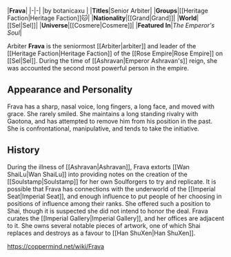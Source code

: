 |**Frava**|
|-|-|
|by  botanicaxu |
|**Titles**|Senior Arbiter|
|**Groups**|[[Heritage Faction\|Heritage Faction]]🐱︎|
|**Nationality**|[[Grand\|Grand]]|
|**World**|[[Sel\|Sel]]|
|**Universe**|[[Cosmere\|Cosmere]]|
|**Featured In**|*The Emperor's Soul*|

Arbiter **Frava** is the seniormost [[Arbiter\|arbiter]] and leader of the [[Heritage Faction\|Heritage Faction]] of the [[Rose Empire\|Rose Empire]] on [[Sel\|Sel]]. During the time of [[Ashravan\|Emperor Ashravan's]] reign, she was accounted the second most powerful person in the empire.

## Appearance and Personality
Frava has a sharp, nasal voice, long fingers, a long face, and moved with grace. She rarely smiled. She maintains a long standing rivalry with Gaotona, and has attempted to remove him from his position in the past. She is confrontational, manipulative, and tends to take the initiative.

## History
During the illness of [[Ashravan\|Ashravan]], Frava extorts [[Wan ShaiLu\|Wan ShaiLu]] into providing notes on the creation of the [[Soulstamp\|Soulstamp]] for her own Soulforgers to try and replicate. It is possible that Frava has connections with the underworld of the [[Imperial Seat\|Imperial Seat]], and enough influence to put people of her choosing in positions of influence among their ranks. She offered such a position to Shai, though it is suspected she did not intend to honor the deal.
Frava curates the [[Imperial Gallery\|Imperial Gallery]], and her offices are adjacent to it. She owns several notable pieces of artwork, one of which Shai replaces and destroys as a favour to [[Han ShuXen\|Han ShuXen]].



https://coppermind.net/wiki/Frava